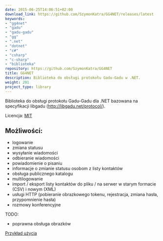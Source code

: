 ```yaml
---
date: 2015-06-25T14:06:51+02:00
download_link: https://github.com/SzymonKatra/GG4NET/releases/latest
keywords:
- "gg4net"
- "gadu"
- "gadu-gadu"
- "gg"
- ".net"
- "dotnet"
- "c#"
- "csharp"
- "c-sharp"
- "biblioteka"
repository: https://github.com/SzymonKatra/GG4NET
title: GG4NET
description: Biblioteka do obsługi protokołu Gadu-Gadu w .NET.
weight: 201
project_type: library
---
```


Biblioteka do obsługi protokołu Gadu-Gadu dla .NET bazowana na specyfikacji libgadu (http://libgadu.net/protocol/).

Licencja: [MIT](https://github.com/SzymonKatra/GG4NET/blob/master/license.txt)

## Możliwości:

- logowanie
- zmiana statusu
- wysyłanie wiadomości
- odbieranie wiadomości
- powiadomienie o pisaniu
- informacje o zmianie statusu osobom z listy kontaktów
- obsługa publicznego katalogu
- multilogowanie
- import / eksport listy kontaktów do pliku / na serwer w starym formacie (CSV) i nowym (XML)
- usługi HTTP (pobieranie obrazkowego tokenu, rejestracja, zmiana hasła, przypomnienie hasła)
- rozmowy konferencyjne

TODO:

- poprawna obsługa obrazków

[Przykład użycia](https://github.com/SzymonKatra/GG4NET/blob/master/GG4NETExample/Program.cs)
